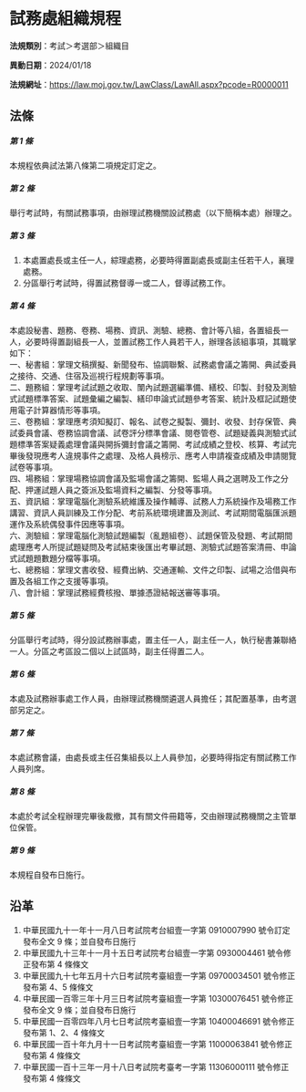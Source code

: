 # 試務處組織規程




**法規類別**：考試＞考選部＞組織目

**異動日期**：2024/01/18  

**法規網址**：https://law.moj.gov.tw/LawClass/LawAll.aspx?pcode=R0000011



## 法條
##### 第 1 條
本規程依典試法第八條第二項規定訂定之。

##### 第 2 條
舉行考試時，有關試務事項，由辦理試務機關設試務處（以下簡稱本處）辦理之。

##### 第 3 條
1. 本處置處長或主任一人，綜理處務，必要時得置副處長或副主任若干人，襄理處務。
1. 分區舉行考試時，得置試務督導一或二人，督導試務工作。

##### 第 4 條
本處設秘書、題務、卷務、場務、資訊、測驗、總務、會計等八組，各置組長一人，必要時得置副組長一人，並置試務工作人員若干人，辦理各該組事項，其職掌如下：  
一、秘書組：掌理文稿撰擬、新聞發布、協調聯繫、試務處會議之籌開、典試委員之接待、交通、住宿及巡視行程規劃等事項。  
二、題務組：掌理考試試題之收取、闈內試題選編準備、繕校、印製、封發及測驗式試題標準答案、試題彙編之編製、繕印申論式試題參考答案、統計及框記試題使用電子計算器情形等事項。  
三、卷務組：掌理應考須知擬訂、報名、試卷之擬製、彌封、收發、封存保管、典試委員會議、卷務協調會議、試卷評分標準會議、閱卷管卷、試題疑義與測驗式試題標準答案疑義處理會議與開拆彌封會議之籌開、考試成績之登校、核算、考試完畢後發現應考人違規事件之處理、及格人員榜示、應考人申請複查成績及申請閱覽試卷等事項。  
四、場務組：掌理場務協調會議及監場會議之籌開、監場人員之選聘及工作之分配、押運試題人員之簽派及監場資料之編製、分發等事項。  
五、資訊組：掌理電腦化測驗系統維護及操作輔導、試務人力系統操作及場務工作講習、資訊人員訓練及工作分配、考前系統環境建置及測試、考試期間電腦匯派題運作及系統偶發事件因應等事項。  
六、測驗組：掌理電腦化測驗試題編製（亂題組卷）、試題保管及發題、考試期間處理應考人所提試題疑問及考試結束後匯出考畢試題、測驗式試題答案清冊、申論式試題題數題分檔等事項。  
七、總務組：掌理文書收發、經費出納、交通運輸、文件之印製、試場之洽借與布置及各組工作之支援等事項。  
八、會計組：掌理試務經費核撥、單據憑證結報送審等事項。

##### 第 5 條
分區舉行考試時，得分設試務辦事處，置主任一人，副主任一人，執行秘書兼聯絡一人。分區之考區設二個以上試區時，副主任得置二人。

##### 第 6 條
本處及試務辦事處工作人員，由辦理試務機關遴選人員擔任；其配置基準，由考選部另定之。

##### 第 7 條
本處試務會議，由處長或主任召集組長以上人員參加，必要時得指定有關試務工作人員列席。

##### 第 8 條
本處於考試全程辦理完畢後裁撤，其有關文件冊籍等，交由辦理試務機關之主管單位保管。

##### 第 9 條
本規程自發布日施行。

## 沿革
1. 中華民國九十一年十一月八日考試院考台組壹一字第 0910007990 號令訂定發布全文 9  條；並自發布日施行
1. 中華民國九十三年十一月十五日考試院考台組壹一字第 0930004461 號令修正發布第 4  條條文
1. 中華民國九十七年五月十六日考試院考臺組壹一字第 09700034501  號令修正發布第 4、5 條條文
1. 中華民國一百零三年十月三日考試院考臺組壹一字第 10300076451  號令修正發布全文 9  條；並自發布日施行
1. 中華民國一百零四年八月七日考試院考臺組壹一字第 10400046691  號令修正發布第 1、2、4  條條文
1. 中華民國一百十年九月十一日考試院考臺組壹一字第 11000063841  號令修正發布第 4  條條文
1. 中華民國一百十三年一月十八日考試院考臺考一字第 11306000111  號令修正發布第 4  條條文
